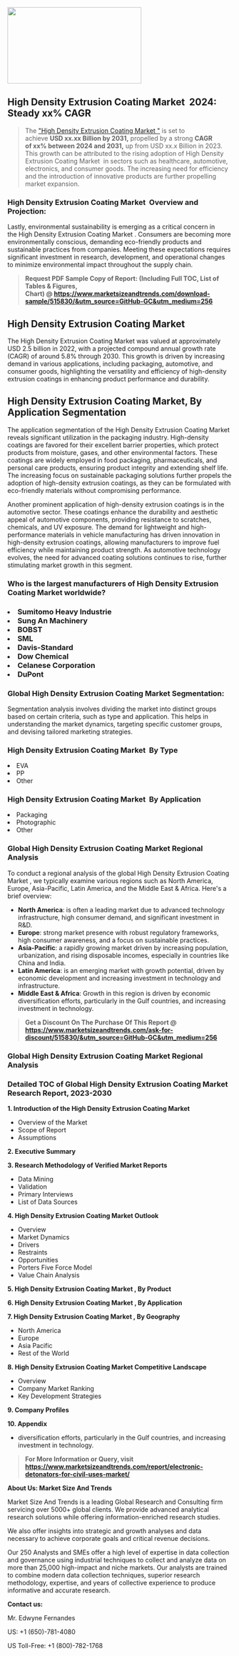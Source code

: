 <p><img class="alignnone size-medium wp-image-20088" src="https://ffe5etoiles.com/wp-content/uploads/2024/12/MST1-300x171.png" alt="" width="300" height="171" /></p><h2 id="ember46" class="ember-view reader-text-block__heading-2">High Density Extrusion Coating Market &nbsp;2024: Steady&nbsp;xx% CAGR</h2><blockquote id="ember47" class="ember-view reader-text-block__blockquote">The&nbsp;<a class="app-aware-link " href="https://www.marketsizeandtrends.com/download-sample/515830/&utm_source=GitHub-GC&utm_medium=256" target="_blank" data-test-app-aware-link="">"High Density Extrusion Coating Market "</a>&nbsp;is set to achieve&nbsp;<strong>USD&nbsp;xx.xx&nbsp;Billion by 2031,</strong>&nbsp;propelled by a strong&nbsp;<strong>CAGR of&nbsp;xx% between 2024 and 2031,</strong>&nbsp;up from USD xx.x Billion in 2023. This growth can be attributed to the rising adoption of&nbsp;High Density Extrusion Coating Market &nbsp;in sectors such as healthcare, automotive, electronics, and consumer goods. The increasing need for efficiency and the introduction of innovative products are further propelling market expansion.</blockquote><h3 id="ember48" class="ember-view reader-text-block__heading-3">High Density Extrusion Coating Market &nbsp;Overview and Projection:</h3><p id="ember49" class="ember-view reader-text-block__paragraph">Lastly, environmental sustainability is emerging as a critical concern in the&nbsp;High Density Extrusion Coating Market . Consumers are becoming more environmentally conscious, demanding eco-friendly products and sustainable practices from companies. Meeting these expectations requires significant investment in research, development, and operational changes to minimize environmental impact throughout the supply chain.</p><blockquote id="ember50" class="ember-view reader-text-block__blockquote"><strong>Request PDF Sample Copy of Report: (Including Full TOC, List of Tables &amp; Figures, Chart)&nbsp;@&nbsp;<strong><a href="https://www.marketsizeandtrends.com/download-sample/515830/&utm_source=GitHub-GC&utm_medium=256" target="_blank">https://www.marketsizeandtrends.com/download-sample/515830/&utm_source=GitHub-GC&utm_medium=256</a></strong></strong></blockquote><h3 class=""> <h2>High Density Extrusion Coating Market</h2><p>The High Density Extrusion Coating Market was valued at approximately USD 2.5 billion in 2022, with a projected compound annual growth rate (CAGR) of around 5.8% through 2030. This growth is driven by increasing demand in various applications, including packaging, automotive, and consumer goods, highlighting the versatility and efficiency of high-density extrusion coatings in enhancing product performance and durability.</p><h2>High Density Extrusion Coating Market, By Application Segmentation</h2><p>The application segmentation of the High Density Extrusion Coating Market reveals significant utilization in the packaging industry. High-density coatings are favored for their excellent barrier properties, which protect products from moisture, gases, and other environmental factors. These coatings are widely employed in food packaging, pharmaceuticals, and personal care products, ensuring product integrity and extending shelf life. The increasing focus on sustainable packaging solutions further propels the adoption of high-density extrusion coatings, as they can be formulated with eco-friendly materials without compromising performance.</p><p>Another prominent application of high-density extrusion coatings is in the automotive sector. These coatings enhance the durability and aesthetic appeal of automotive components, providing resistance to scratches, chemicals, and UV exposure. The demand for lightweight and high-performance materials in vehicle manufacturing has driven innovation in high-density extrusion coatings, allowing manufacturers to improve fuel efficiency while maintaining product strength. As automotive technology evolves, the need for advanced coating solutions continues to rise, further stimulating market growth in this segment.</p></h3><h3 id="" class="">Who is the largest manufacturers of&nbsp;High Density Extrusion Coating Market worldwide?</h3><h3 class=""></Li><Li>Sumitomo Heavy Industrie</Li><Li> Sung An Machinery</Li><Li> BOBST</Li><Li> SML</Li><Li> Davis-Standard</Li><Li> Dow Chemical</Li><Li> Celanese Corporation</Li><Li> DuPont</h3><h3 id="ember53" class="ember-view reader-text-block__heading-3">Global&nbsp;High Density Extrusion Coating Market Segmentation:</h3><p id="ember54" class="ember-view reader-text-block__paragraph">Segmentation analysis involves dividing the market into distinct groups based on certain criteria, such as type and application. This helps in understanding the market dynamics, targeting specific customer groups, and devising tailored marketing strategies.</p><h3 id="" class="">High Density Extrusion Coating Market &nbsp;By Type</h3><p></Li><Li>EVA</Li><Li> PP</Li><Li> Other</p><h3 id="" class="">High Density Extrusion Coating Market &nbsp;By Application</h3><p class=""></Li><Li>Packaging</Li><Li> Photographic</Li><Li> Other</p><h3 id="ember62" class="ember-view reader-text-block__heading-3">Global High Density Extrusion Coating Market Regional Analysis</h3><p id="ember63" class="ember-view reader-text-block__paragraph">To conduct a regional analysis of the global High Density Extrusion Coating Market , we typically examine various regions such as North America, Europe, Asia-Pacific, Latin America, and the Middle East &amp; Africa. Here's a brief overview:</p><ul><li><strong>North America</strong>: is often a leading market due to advanced technology infrastructure, high consumer demand, and significant investment in R&amp;D.</li><li><strong>Europe</strong>: strong market presence with robust regulatory frameworks, high consumer awareness, and a focus on sustainable practices.</li><li><strong>Asia-Pacific</strong>: a rapidly growing market driven by increasing population, urbanization, and rising disposable incomes, especially in countries like China and India.</li><li><strong>Latin America</strong>: is an emerging market with growth potential, driven by economic development and increasing investment in technology and infrastructure.</li><li><strong>Middle East &amp; Africa</strong>: Growth in this region is driven by economic diversification efforts, particularly in the Gulf countries, and increasing investment in technology.</li></ul><blockquote id="ember61" class="ember-view reader-text-block__blockquote"><strong>Get a Discount On The Purchase Of This Report @ <strong><a href="https://html-cleaner.com/" target="">https://www.marketsizeandtrends.com/ask-for-discount/515830/&utm_source=GitHub-GC&utm_medium=256</a></strong></strong></blockquote><h3 id="ember62" class="ember-view reader-text-block__heading-3">Global High Density Extrusion Coating Market Regional Analysis</h3><h3 id="" class="">Detailed TOC of Global High Density Extrusion Coating Market Research Report, 2023-2030</h3><p id="" class=""><strong>1. Introduction of the High Density Extrusion Coating Market </strong></p><ul><li>Overview of the Market</li><li>Scope of Report</li><li>Assumptions</li></ul><p id="" class=""><strong>2. Executive Summary</strong></p><p id="" class=""><strong>3. Research Methodology of Verified Market Reports</strong></p><ul><li>Data Mining</li><li>Validation</li><li>Primary Interviews</li><li>List of Data Sources</li></ul><p id="" class=""><strong>4. High Density Extrusion Coating Market Outlook</strong></p><ul><li>Overview</li><li>Market Dynamics</li><li>Drivers</li><li>Restraints</li><li>Opportunities</li><li>Porters Five Force Model</li><li>Value Chain Analysis</li></ul><p id="" class=""><strong>5. High Density Extrusion Coating Market , By Product</strong></p><p id="" class=""><strong>6. High Density Extrusion Coating Market , By Application</strong></p><p id="" class=""><strong>7. High Density Extrusion Coating Market , By Geography</strong></p><ul><li>North America</li><li>Europe</li><li>Asia Pacific</li><li>Rest of the World</li></ul><p id="" class=""><strong>8. High Density Extrusion Coating Market Competitive Landscape</strong></p><ul><li>Overview</li><li>Company Market Ranking</li><li>Key Development Strategies</li></ul><p id="" class=""><strong>9. Company Profiles</strong></p><p id="" class=""><strong>10. Appendix</strong></p><ul><li>diversification efforts, particularly in the Gulf countries, and increasing investment in technology.</li></ul><blockquote id="ember65" class="ember-view reader-text-block__blockquote"><strong>For More Information or Query, visit <strong><strong><a href="https://html-cleaner.com/" target="">https://www.marketsizeandtrends.com/report/electronic-detonators-for-civil-uses-market/</a></strong></strong></strong></blockquote><p id="" class=""><strong>About Us: Market Size And Trends</strong></p><p id="" class="">Market Size And Trends is a leading Global Research and Consulting firm servicing over 5000+ global clients. We provide advanced analytical research solutions while offering information-enriched research studies.</p><p id="" class="">We also offer insights into strategic and growth analyses and data necessary to achieve corporate goals and critical revenue decisions.</p><p id="" class="">Our 250 Analysts and SMEs offer a high level of expertise in data collection and governance using industrial techniques to collect and analyze data on more than 25,000 high-impact and niche markets. Our analysts are trained to combine modern data collection techniques, superior research methodology, expertise, and years of collective experience to produce informative and accurate research.</p><p id="" class=""><strong>Contact us:</strong></p><p id="" class="">Mr. Edwyne Fernandes</p><p id="" class="">US: +1 (650)-781-4080</p><p id="" class="">US Toll-Free: +1 (800)-782-1768</p>
